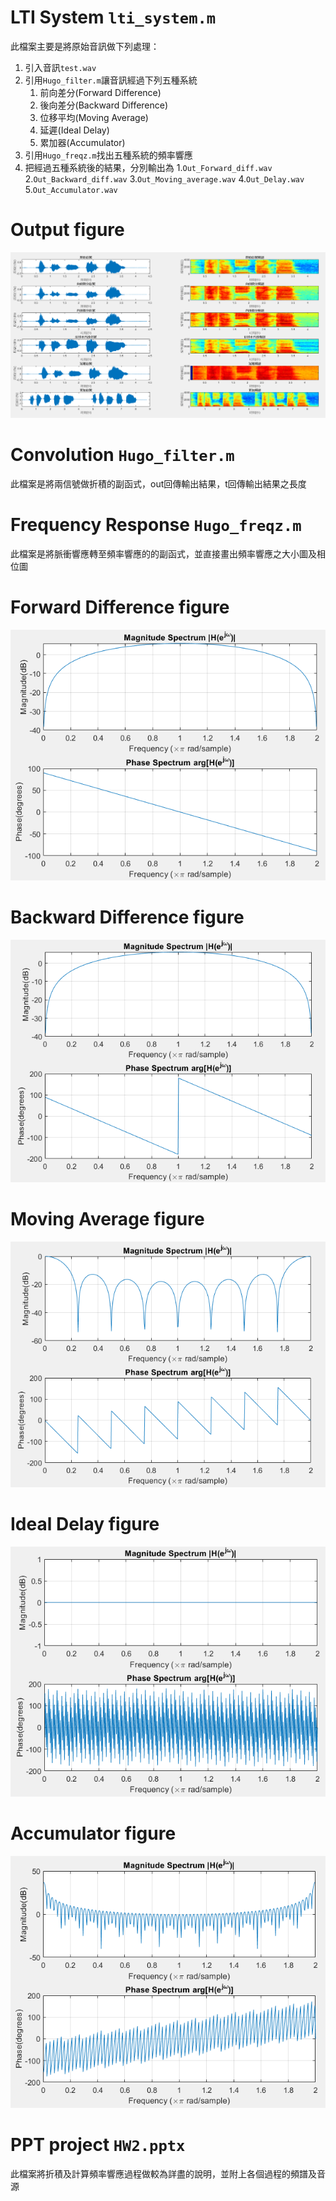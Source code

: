 # LTI System `lti_system.m`

此檔案主要是將原始音訊做下列處理：

1. 引入音訊`test.wav`
2. 引用`Hugo_filter.m`讓音訊經過下列五種系統
	1. 前向差分(Forward Difference)
	2. 後向差分(Backward Difference)
	3. 位移平均(Moving Average)
	4. 延遲(Ideal Delay)
	5. 累加器(Accumulator)
3. 引用`Hugo_freqz.m`找出五種系統的頻率響應
4. 把經過五種系統後的結果，分別輸出為
	1.`Out_Forward_diff.wav`
	2.`Out_Backward_diff.wav`
	3.`Out_Moving_average.wav`
	4.`Out_Delay.wav`
	5.`Out_Accumulator.wav`

# Output figure
![alt_text](https://github.com/t106360145/DSP_HW2/blob/master/Y.PNG)

# Convolution `Hugo_filter.m`

此檔案是將兩信號做折積的副函式，out回傳輸出結果，t回傳輸出結果之長度

# Frequency Response `Hugo_freqz.m`

此檔案是將脈衝響應轉至頻率響應的的副函式，並直接畫出頻率響應之大小圖及相位圖

# Forward Difference figure
![alt_text](https://github.com/t106360145/DSP_HW2/blob/master/h122.PNG)

# Backward Difference figure
![alt_text](https://github.com/t106360145/DSP_HW2/blob/master/h22.PNG)

# Moving Average figure
![alt_text](https://github.com/t106360145/DSP_HW2/blob/master/h32.PNG)

# Ideal Delay figure
![alt_text](https://github.com/t106360145/DSP_HW2/blob/master/h42.PNG)

# Accumulator figure
![alt_text](https://github.com/t106360145/DSP_HW2/blob/master/h52.PNG)

# PPT project `HW2.pptx`

此檔案將折積及計算頻率響應過程做較為詳盡的說明，並附上各個過程的頻譜及音源
